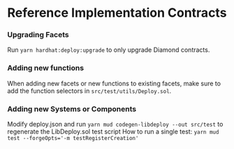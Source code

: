 # Reference Implementation Contracts

### Upgrading Facets

Run `yarn hardhat:deploy:upgrade` to only upgrade Diamond contracts.

### Adding new functions

When adding new facets or new functions to existing facets, make sure to add the function selectors in `src/test/utils/Deploy.sol`.

### Adding new Systems or Components

Modify deploy.json and run `yarn mud codegen-libdeploy --out src/test` to regenerate the LibDeploy.sol test script
How to run a single test: `yarn mud test --forgeOpts='-m testRegisterCreation'`